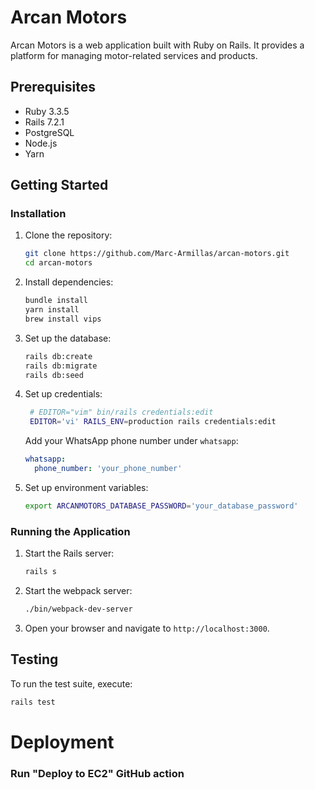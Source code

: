 # Arcan Motors

Arcan Motors is a web application built with Ruby on Rails. It provides a platform for managing motor-related services and products.

## Prerequisites

- Ruby 3.3.5
- Rails 7.2.1
- PostgreSQL
- Node.js
- Yarn

## Getting Started

### Installation

1. Clone the repository:
    ```sh
    git clone https://github.com/Marc-Armillas/arcan-motors.git
    cd arcan-motors
    ```

2. Install dependencies:
    ```sh
    bundle install
    yarn install
    brew install vips
    ```

3. Set up the database:
    ```sh
    rails db:create
    rails db:migrate
    rails db:seed
    ```

4. Set up credentials:
    ```sh
     # EDITOR="vim" bin/rails credentials:edit
     EDITOR='vi' RAILS_ENV=production rails credentials:edit
    ```

    Add your WhatsApp phone number under `whatsapp`:
    ```yaml
    whatsapp:
      phone_number: 'your_phone_number'
    ```

5. Set up environment variables:
    ```sh
    export ARCANMOTORS_DATABASE_PASSWORD='your_database_password'
    ```

### Running the Application

1. Start the Rails server:
    ```sh
    rails s
    ```
2. Start the webpack server:
   ```sh
   ./bin/webpack-dev-server
   ```
4. Open your browser and navigate to `http://localhost:3000`.

## Testing

To run the test suite, execute:
```sh
rails test
```

# Deployment

### Run "Deploy to EC2" GitHub action

